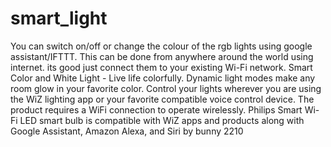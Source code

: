 # smart_light
You can switch on/off or change the colour of the rgb lights using google assistant/IFTTT. This can be done from anywhere around the world using internet.
its good
 just connect them to your existing Wi-Fi network. Smart Color and White Light - Live life colorfully. Dynamic light modes make any room glow in your favorite color. Control your lights wherever you are using the WiZ lighting app or your favorite compatible voice control device. The product requires a WiFi connection to operate wirelessly. Philips Smart Wi-Fi LED smart bulb is compatible with WiZ apps and products along with Google Assistant, Amazon Alexa, and Siri 
 by bunny 2210
